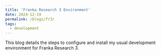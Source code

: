 ```yaml
---
title: 'Franka Research 3 Environment'
date: 2024-12-19
permalink: /blogs/fr3/
tags:
  - development
---
```


This blog details the steps to configure and install my usual development environment for Franka Research 3.  

